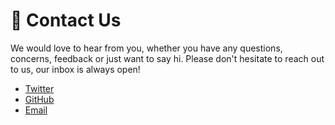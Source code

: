 # :love_letter: Contact Us

<!-- TODO: Add spectrum -->

We would love to hear from you, whether you have any questions, concerns, feedback or just want to say hi. Please don't hesitate to reach out to us, our inbox is always open!

- [Twitter](https://twitter.com/vuejsfrankfurt)
- [GitHub](https://github.com/vuejsfrankfurt)
- [Email](mailto:hallo@vuejsfrankfurt.de)